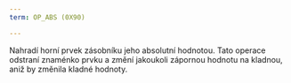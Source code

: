 ```yaml
---
term: OP_ABS (0X90)

---
```

Nahradí horní prvek zásobníku jeho absolutní hodnotou. Tato operace odstraní znaménko prvku a změní jakoukoli zápornou hodnotu na kladnou, aniž by změnila kladné hodnoty.